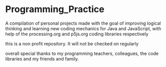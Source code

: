 # Programming_Practice

A compilation of personal projects made with the goal of improving logical thinking and learning new coding mechanics for Java and JavaScript, with help of the processing.org and p5js.org coding libraries respectively

this is a non profit repository. It will not be checked on regularly

overall special thanks to my programming teachers, colleagues, the code libraries and my friends and family.
